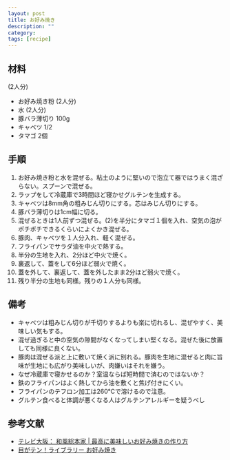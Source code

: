 ```yaml
---
layout: post
title: お好み焼き
description: ""
category: 
tags: [recipe]
---
```


## 材料

(2人分)

* お好み焼き粉 (2人分)
* 水 (2人分)
* 豚バラ薄切り 100g
* キャベツ 1/2
* タマゴ 2個

## 手順

1. お好み焼き粉と水を混ぜる。粘土のように堅いので泡立て器ではうまく混ざらない。スプーンで混ぜる。
2. ラップをして冷蔵庫で3時間ほど寝かせグルテンを生成する。
3. キャベツは8mm角の粗みじん切りにする。芯はみじん切りにする。
4. 豚バラ薄切りは1cm幅に切る。
5. 混ぜるときは1人前ずつ混ぜる。(2)を半分にタマゴ１個を入れ、空気の泡がポチポチできるくらいによくかき混ぜる。
6. 豚肉、キャベツを１人分入れ、軽く混ぜる。
7. フライパンでサラダ油を中火で熱する。
8. 半分の生地を入れ、2分ほど中火で焼く。
9. 裏返して、蓋をして6分ほど弱火で焼く。
0. 蓋を外して、裏返して、蓋を外したまま2分ほど弱火で焼く。
1. 残り半分の生地も同様。残りの１人分も同様。

## 備考

* キャベツは粗みじん切りが千切りするよりも楽に切れるし、混ぜやすく、美味しい気もする。
* 混ぜ過ぎると中の空気の隙間がなくなってしまい堅くなる。混ぜた後に放置しても同様に良くない。
* 豚肉は混ぜる派と上に敷いて焼く派に別れる。豚肉を生地に混ぜると肉に旨味が生地にも広がり美味しいが、肉嫌いはそれを嫌う。
* なぜ冷蔵庫で寝かせるのか？室温ならば短時間で済むのではないか？
* 鉄のフライパンはよく熱してから油を敷くと焦げ付きにくい。
* フライパンのテフロン加工は260℃で溶けるので注意。
* グルテン食べると体調が悪くなる人はグルテンアレルギーを疑うべし

## 参考文献 

* [テレビ大阪： 和風総本家 \| 最高に美味しいお好み焼きの作り方](http://www.tv-osaka.co.jp/wafu/recipe/090817okonomi.html)
* [目がテン！ライブラリー お好み焼き](http://www.ntv.co.jp/megaten/library/date/14/02/0216.html)
